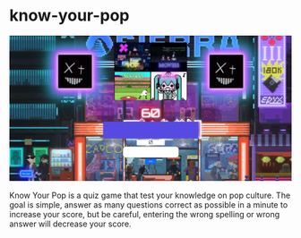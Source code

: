 # know-your-pop
<img src="./assets/Game_pic_readme.png">

Know Your Pop is a quiz game that test your knowledge on pop culture. The goal is simple, answer as many questions correct as possible in a minute to increase your score, but be careful, entering the wrong spelling or wrong answer will decrease your score.
